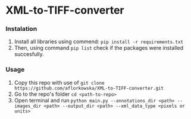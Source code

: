 # XML-to-TIFF-converter

### Instalation

1. Install all libraries using commend: `pip install -r requirements.txt`
2. Then, using command `pip list` check if the packages were installed succesfully.

### Usage

1. Copy this repo with use of `git clone https://github.com/aflorkowska/XML-to-TIFF-converter.git`
2. Go to the repo's folder `cd <path-to-repo>`
3. Open terminal and run `python main.py --annotations_dir <path> --images_dir <path> --output_dir <path> --xml_data_type <pixels or units>`
